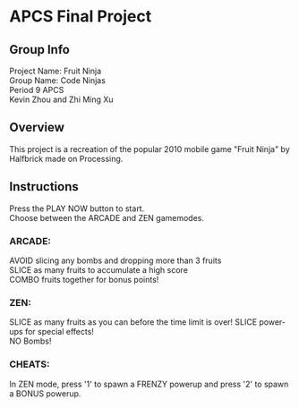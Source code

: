 # APCS Final Project
## Group Info
Project Name: Fruit Ninja  
Group Name: Code Ninjas  
Period 9 APCS  
Kevin Zhou and Zhi Ming Xu  
## Overview
This project is a recreation of the popular 2010 mobile game "Fruit Ninja" by Halfbrick made on Processing.
## Instructions
Press the PLAY NOW button to start.  
Choose between the ARCADE and ZEN gamemodes.  
### ARCADE:  
AVOID slicing any bombs and dropping more than 3 fruits  
SLICE as many fruits to accumulate a high score  
COMBO fruits together for bonus points!  
### ZEN:  
SLICE as many fruits as you can before the time limit is over!
SLICE power-ups for special effects!  
NO Bombs!  
### CHEATS:  
In ZEN mode, press '1' to spawn a FRENZY powerup and press '2' to spawn a BONUS powerup.
